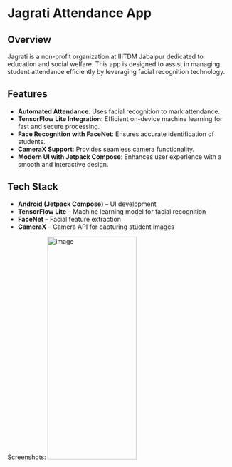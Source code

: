 # Jagrati Attendance App

## Overview
Jagrati is a non-profit organization at IIITDM Jabalpur dedicated to education and social welfare. This app is designed to assist in managing student attendance efficiently by leveraging facial recognition technology.

## Features
- **Automated Attendance**: Uses facial recognition to mark attendance.
- **TensorFlow Lite Integration**: Efficient on-device machine learning for fast and secure processing.
- **Face Recognition with FaceNet**: Ensures accurate identification of students.
- **CameraX Support**: Provides seamless camera functionality.
- **Modern UI with Jetpack Compose**: Enhances user experience with a smooth and interactive design.

## Tech Stack
- **Android (Jetpack Compose)** – UI development
- **TensorFlow Lite** – Machine learning model for facial recognition
- **FaceNet** – Facial feature extraction
- **CameraX** – Camera API for capturing student images

Screenshots:
<img width="200" height="500" alt="image" src="https://github.com/user-attachments/assets/e1ace246-1022-4703-802d-d10d4bb3af77" />
